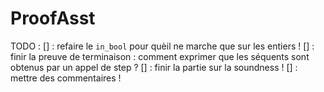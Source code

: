 # ProofAsst

TODO : 
[] : refaire le `in_bool` pour quèil ne marche que sur les entiers !
[] : finir la preuve de terminaison : comment exprimer que les séquents
sont obtenus par un appel de step ?
[] : finir la partie sur la soundness !
[] : mettre des commentaires ! 
